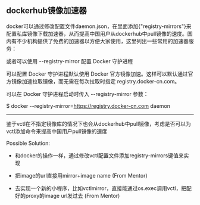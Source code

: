 ## dockerhub镜像加速器

docker可以通过修改配置文件daemon.json，在里面添加{"registry-mirrors"}来配置私库镜像下载加速器，从而提高中国用户从dockerhub中pull镜像的速度。国内有不少机构提供了免费的加速器以方便大家使用，这里列出一些常用的加速器服务：

或者可以使用 --registry-mirror 配置 Docker 守护进程

可以配置 Docker 守护进程默认使用 Docker 官方镜像加速。这样可以默认通过官方镜像加速拉取镜像，而无需在每次拉取时指定 registry.docker-cn.com。

可以在 Docker 守护进程启动时传入 --registry-mirror 参数：

$ docker --registry-mirror=https://registry.docker-cn.com daemon

--------------

鉴于vctl在不指定镜像库的情况下也会从dockerhub中pull镜像，考虑是否可以为vctl添加命令来提高中国用户pull镜像的速度

Possible Solution:

- 和docker的操作一样，通过修改vctl配置文件添加registry-mirrors键值来实现

- 把image的url直接用mirror+image name (From Mentor)

- 去实现一个新的小程序，比如vctlmirror，直接能通过os.exec调用vctl，把配好的proxy的image url发过去 (From Mentor)
